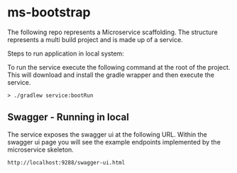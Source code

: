 # ms-bootstrap

The following repo represents a Microservice scaffolding. The structure represents a multi build project
and is made up of a service.

Steps to run application in local system:

To run the service execute the following command at the root of the project. This will download and install the
gradle wrapper and then execute the service.

```
> ./gradlew service:bootRun 
```


## Swagger -  Running in local

The service exposes the swagger ui at the following URL.  Within the swagger ui page you will see the example endpoints 
implemented by the microservice skeleton.

```
http://localhost:9288/swagger-ui.html
```